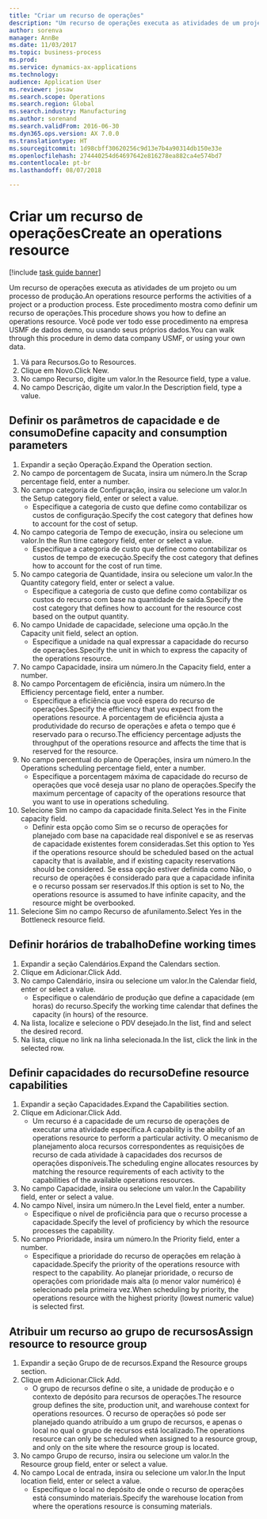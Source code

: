```yaml
--- 
title: "Criar um recurso de operações"
description: "Um recurso de operações executa as atividades de um projeto ou um processo de produção."
author: sorenva
manager: AnnBe
ms.date: 11/03/2017
ms.topic: business-process
ms.prod: 
ms.service: dynamics-ax-applications
ms.technology: 
audience: Application User
ms.reviewer: josaw
ms.search.scope: Operations
ms.search.region: Global
ms.search.industry: Manufacturing
ms.author: sorenand
ms.search.validFrom: 2016-06-30
ms.dyn365.ops.version: AX 7.0.0
ms.translationtype: HT
ms.sourcegitcommit: 1d98cbff30620256c9d13e7b4a90314db150e33e
ms.openlocfilehash: 274440254d64697642e816278ea882ca4e574bd7
ms.contentlocale: pt-br
ms.lasthandoff: 08/07/2018

---
```

# <a name="create-an-operations-resource"></a><span data-ttu-id="81fc6-103">Criar um recurso de operações</span><span class="sxs-lookup"><span data-stu-id="81fc6-103">Create an operations resource</span></span>

[!include [task guide banner](../../includes/task-guide-banner.md)]

<span data-ttu-id="81fc6-104">Um recurso de operações executa as atividades de um projeto ou um processo de produção.</span><span class="sxs-lookup"><span data-stu-id="81fc6-104">An operations resource performs the activities of a project or a production process.</span></span> <span data-ttu-id="81fc6-105">Este procedimento mostra como definir um recurso de operações.</span><span class="sxs-lookup"><span data-stu-id="81fc6-105">This procedure shows you how to define an operations resource.</span></span> <span data-ttu-id="81fc6-106">Você pode ver todo esse procedimento na empresa USMF de dados demo, ou usando seus próprios dados.</span><span class="sxs-lookup"><span data-stu-id="81fc6-106">You can walk through this procedure in demo data company USMF, or using your own data.</span></span>

1. <span data-ttu-id="81fc6-107">Vá para Recursos.</span><span class="sxs-lookup"><span data-stu-id="81fc6-107">Go to Resources.</span></span>
2. <span data-ttu-id="81fc6-108">Clique em Novo.</span><span class="sxs-lookup"><span data-stu-id="81fc6-108">Click New.</span></span>
3. <span data-ttu-id="81fc6-109">No campo Recurso, digite um valor.</span><span class="sxs-lookup"><span data-stu-id="81fc6-109">In the Resource field, type a value.</span></span>
4. <span data-ttu-id="81fc6-110">No campo Descrição, digite um valor.</span><span class="sxs-lookup"><span data-stu-id="81fc6-110">In the Description field, type a value.</span></span>

## <a name="define-capacity-and-consumption-parameters"></a><span data-ttu-id="81fc6-111">Definir os parâmetros de capacidade e de consumo</span><span class="sxs-lookup"><span data-stu-id="81fc6-111">Define capacity and consumption parameters</span></span>
1. <span data-ttu-id="81fc6-112">Expandir a seção Operação.</span><span class="sxs-lookup"><span data-stu-id="81fc6-112">Expand the Operation section.</span></span>
2. <span data-ttu-id="81fc6-113">No campo de porcentagem de Sucata, insira um número.</span><span class="sxs-lookup"><span data-stu-id="81fc6-113">In the Scrap percentage field, enter a number.</span></span>
3. <span data-ttu-id="81fc6-114">No campo categoria de Configuração, insira ou selecione um valor.</span><span class="sxs-lookup"><span data-stu-id="81fc6-114">In the Setup category field, enter or select a value.</span></span>
    * <span data-ttu-id="81fc6-115">Especifique a categoria de custo que define como contabilizar os custos de configuração.</span><span class="sxs-lookup"><span data-stu-id="81fc6-115">Specify the cost category that defines how to account for the cost of setup.</span></span>  
4. <span data-ttu-id="81fc6-116">No campo categoria de Tempo de execução, insira ou selecione um valor.</span><span class="sxs-lookup"><span data-stu-id="81fc6-116">In the Run time category field, enter or select a value.</span></span>
    * <span data-ttu-id="81fc6-117">Especifique a categoria de custo que define como contabilizar os custos de tempo de execução.</span><span class="sxs-lookup"><span data-stu-id="81fc6-117">Specify the cost category that defines how to account for the cost of run time.</span></span>  
5. <span data-ttu-id="81fc6-118">No campo categoria de Quantidade, insira ou selecione um valor.</span><span class="sxs-lookup"><span data-stu-id="81fc6-118">In the Quantity category field, enter or select a value.</span></span>
    * <span data-ttu-id="81fc6-119">Especifique a categoria de custo que define como contabilizar os custos do recurso com base na quantidade de saída.</span><span class="sxs-lookup"><span data-stu-id="81fc6-119">Specify the cost category that defines how to account for the resource cost based on the output quantity.</span></span>  
6. <span data-ttu-id="81fc6-120">No campo Unidade de capacidade, selecione uma opção.</span><span class="sxs-lookup"><span data-stu-id="81fc6-120">In the Capacity unit field, select an option.</span></span>
    * <span data-ttu-id="81fc6-121">Especifique a unidade na qual expressar a capacidade do recurso de operações.</span><span class="sxs-lookup"><span data-stu-id="81fc6-121">Specify the unit in which to express the capacity of the operations resource.</span></span>  
7. <span data-ttu-id="81fc6-122">No campo Capacidade, insira um número.</span><span class="sxs-lookup"><span data-stu-id="81fc6-122">In the Capacity field, enter a number.</span></span>
8. <span data-ttu-id="81fc6-123">No campo Porcentagem de eficiência, insira um número.</span><span class="sxs-lookup"><span data-stu-id="81fc6-123">In the Efficiency percentage field, enter a number.</span></span>
    * <span data-ttu-id="81fc6-124">Especifique a eficiência que você espera do recurso de operações.</span><span class="sxs-lookup"><span data-stu-id="81fc6-124">Specify the efficiency that you expect from the operations resource.</span></span> <span data-ttu-id="81fc6-125">A porcentagem de eficiência ajusta a produtividade do recurso de operações e afeta o tempo que é reservado para o recurso.</span><span class="sxs-lookup"><span data-stu-id="81fc6-125">The efficiency percentage adjusts the throughput of the operations resource and affects the time that is reserved for the resource.</span></span>  
9. <span data-ttu-id="81fc6-126">No campo percentual do plano de Operações, insira um número.</span><span class="sxs-lookup"><span data-stu-id="81fc6-126">In the Operations scheduling percentage field, enter a number.</span></span>
    * <span data-ttu-id="81fc6-127">Especifique a porcentagem máxima de capacidade do recurso de operações que você deseja usar no plano de operações.</span><span class="sxs-lookup"><span data-stu-id="81fc6-127">Specify the maximum percentage of capacity of the operations resource that you want to use in operations scheduling.</span></span>  
10. <span data-ttu-id="81fc6-128">Selecione Sim no campo da capacidade finita.</span><span class="sxs-lookup"><span data-stu-id="81fc6-128">Select Yes in the Finite capacity field.</span></span>
    * <span data-ttu-id="81fc6-129">Definir esta opção como Sim se o recurso de operações for planejado com base na capacidade real disponível e se as reservas de capacidade existentes forem consideradas.</span><span class="sxs-lookup"><span data-stu-id="81fc6-129">Set this option to Yes if the operations resource should be scheduled based on the actual capacity that is available, and if existing capacity reservations should be considered.</span></span> <span data-ttu-id="81fc6-130">Se essa opção estiver definida como Não, o recurso de operações é considerado para que a capacidade infinita e o recurso possam ser reservados.</span><span class="sxs-lookup"><span data-stu-id="81fc6-130">If this option is set to No, the operations resource is assumed to have infinite capacity, and the resource might be overbooked.</span></span>  
11. <span data-ttu-id="81fc6-131">Selecione Sim no campo Recurso de afunilamento.</span><span class="sxs-lookup"><span data-stu-id="81fc6-131">Select Yes in the Bottleneck resource field.</span></span>

## <a name="define-working-times"></a><span data-ttu-id="81fc6-132">Definir horários de trabalho</span><span class="sxs-lookup"><span data-stu-id="81fc6-132">Define working times</span></span>
1. <span data-ttu-id="81fc6-133">Expandir a seção Calendários.</span><span class="sxs-lookup"><span data-stu-id="81fc6-133">Expand the Calendars section.</span></span>
2. <span data-ttu-id="81fc6-134">Clique em Adicionar.</span><span class="sxs-lookup"><span data-stu-id="81fc6-134">Click Add.</span></span>
3. <span data-ttu-id="81fc6-135">No campo Calendário, insira ou selecione um valor.</span><span class="sxs-lookup"><span data-stu-id="81fc6-135">In the Calendar field, enter or select a value.</span></span>
    * <span data-ttu-id="81fc6-136">Especifique o calendário de produção que define a capacidade (em horas) do recurso.</span><span class="sxs-lookup"><span data-stu-id="81fc6-136">Specify the working time calendar that defines the capacity (in hours) of the resource.</span></span>  
4. <span data-ttu-id="81fc6-137">Na lista, localize e selecione o PDV desejado.</span><span class="sxs-lookup"><span data-stu-id="81fc6-137">In the list, find and select the desired record.</span></span>
5. <span data-ttu-id="81fc6-138">Na lista, clique no link na linha selecionada.</span><span class="sxs-lookup"><span data-stu-id="81fc6-138">In the list, click the link in the selected row.</span></span>

## <a name="define-resource-capabilities"></a><span data-ttu-id="81fc6-139">Definir capacidades do recurso</span><span class="sxs-lookup"><span data-stu-id="81fc6-139">Define resource capabilities</span></span>
1. <span data-ttu-id="81fc6-140">Expandir a seção Capacidades.</span><span class="sxs-lookup"><span data-stu-id="81fc6-140">Expand the Capabilities section.</span></span>
2. <span data-ttu-id="81fc6-141">Clique em Adicionar.</span><span class="sxs-lookup"><span data-stu-id="81fc6-141">Click Add.</span></span>
    * <span data-ttu-id="81fc6-142">Um recurso é a capacidade de um recurso de operações de executar uma atividade específica.</span><span class="sxs-lookup"><span data-stu-id="81fc6-142">A capability is the ability of an operations resource to perform a particular activity.</span></span> <span data-ttu-id="81fc6-143">O mecanismo de planejamento aloca recursos correspondentes as requisições de recurso de cada atividade à capacidades dos recursos de operações disponíveis.</span><span class="sxs-lookup"><span data-stu-id="81fc6-143">The scheduling engine allocates resources by matching the resource requirements of each activity to the capabilities of the available operations resources.</span></span>  
3. <span data-ttu-id="81fc6-144">No campo Capacidade, insira ou selecione um valor.</span><span class="sxs-lookup"><span data-stu-id="81fc6-144">In the Capability field, enter or select a value.</span></span>
4. <span data-ttu-id="81fc6-145">No campo Nível, insira um número.</span><span class="sxs-lookup"><span data-stu-id="81fc6-145">In the Level field, enter a number.</span></span>
    * <span data-ttu-id="81fc6-146">Especifique o nível de proficiência para que o recurso processe a capacidade.</span><span class="sxs-lookup"><span data-stu-id="81fc6-146">Specify the level of proficiency by which the resource processes the capability.</span></span>  
5. <span data-ttu-id="81fc6-147">No campo Prioridade, insira um número.</span><span class="sxs-lookup"><span data-stu-id="81fc6-147">In the Priority field, enter a number.</span></span>
    * <span data-ttu-id="81fc6-148">Especifique a prioridade do recurso de operações em relação à capacidade.</span><span class="sxs-lookup"><span data-stu-id="81fc6-148">Specify the priority of the operations resource with respect to the capability.</span></span> <span data-ttu-id="81fc6-149">Ao planejar prioridade, o recurso de operações com prioridade mais alta (o menor valor numérico) é selecionado pela primeira vez.</span><span class="sxs-lookup"><span data-stu-id="81fc6-149">When scheduling by priority, the operations resource with the highest priority (lowest numeric value) is selected first.</span></span>  

## <a name="assign-resource-to-resource-group"></a><span data-ttu-id="81fc6-150">Atribuir um recurso ao grupo de recursos</span><span class="sxs-lookup"><span data-stu-id="81fc6-150">Assign resource to resource group</span></span>
1. <span data-ttu-id="81fc6-151">Expandir a seção Grupo de de recursos.</span><span class="sxs-lookup"><span data-stu-id="81fc6-151">Expand the Resource groups section.</span></span>
2. <span data-ttu-id="81fc6-152">Clique em Adicionar.</span><span class="sxs-lookup"><span data-stu-id="81fc6-152">Click Add.</span></span>
    * <span data-ttu-id="81fc6-153">O grupo de recursos define o site, a unidade de produção e o contexto de depósito para recursos de operações.</span><span class="sxs-lookup"><span data-stu-id="81fc6-153">The resource group defines the site, production unit, and warehouse context for operations resources.</span></span> <span data-ttu-id="81fc6-154">O recurso de operações só pode ser planejado quando atribuído a um grupo de recursos, e apenas o local no qual o grupo de recursos está localizado.</span><span class="sxs-lookup"><span data-stu-id="81fc6-154">The operations resource can only be scheduled when assigned to a resource group, and only on the site where the resource group is located.</span></span>  
3. <span data-ttu-id="81fc6-155">No campo Grupo de recurso, insira ou selecione um valor.</span><span class="sxs-lookup"><span data-stu-id="81fc6-155">In the Resource group field, enter or select a value.</span></span>
4. <span data-ttu-id="81fc6-156">No campo Local de entrada, insira ou selecione um valor.</span><span class="sxs-lookup"><span data-stu-id="81fc6-156">In the Input location field, enter or select a value.</span></span>
    * <span data-ttu-id="81fc6-157">Especifique o local no depósito de onde o recurso de operações está consumindo materiais.</span><span class="sxs-lookup"><span data-stu-id="81fc6-157">Specify the warehouse location from where the operations resource is consuming materials.</span></span>  


